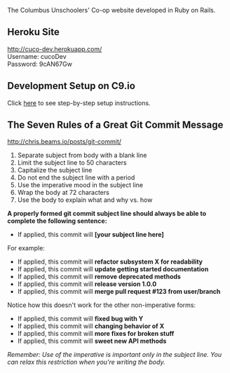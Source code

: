 The Columbus Unschoolers' Co-op website developed in Ruby on Rails.

## Heroku Site

<http://cuco-dev.herokuapp.com/>  
Username: cucoDev  
Password: 9cAN67Gw

## Development Setup on C9.io

Click [here](https://gitlab.com/cuco/cuco-rails-site/wikis/development-setup) to see step-by-step setup instructions.

## The Seven Rules of a Great Git Commit Message
<http://chris.beams.io/posts/git-commit/>

1. Separate subject from body with a blank line
2. Limit the subject line to 50 characters
3. Capitalize the subject line
4. Do not end the subject line with a period
5. Use the imperative mood in the subject line
6. Wrap the body at 72 characters
7. Use the body to explain what and why vs. how

**A properly formed git commit subject line should always be able to complete the following sentence:**

- If applied, this commit will **[your subject line here]**
 
For example:

- If applied, this commit will **refactor subsystem X for readability**
- If applied, this commit will **update getting started documentation**
- If applied, this commit will **remove deprecated methods**
- If applied, this commit will **release version 1.0.0**
- If applied, this commit will **merge pull request #123 from user/branch**

Notice how this doesn't work for the other non-imperative forms:

- If applied, this commit will **fixed bug with Y**
- If applied, this commit will **changing behavior of X**
- If applied, this commit will **more fixes for broken stuff**
- If applied, this commit will **sweet new API methods**

*Remember: Use of the imperative is important only in the subject line. You can relax this restriction when you're writing the body.*

